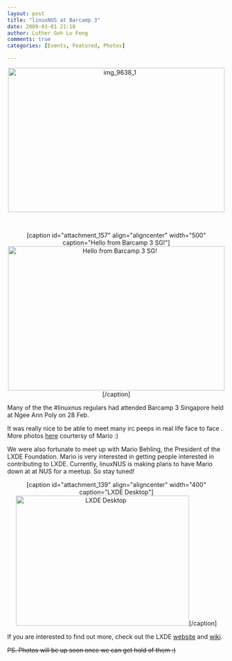 ```yaml
---
layout: post
title: "linuxNUS at Barcamp 3"
date: 2009-03-01 21:18
author: Luther Goh Lu Feng
comments: true
categories: [Events, Featured, Photos]

---
```

<div align="center"><a href="http://linuxNUS.org/wp-content/uploads/2009/03/img_9638_1.jpg"><img src="http://linuxNUS.org/wp-content/uploads/2009/03/img_9638_1.jpg" alt="img_9638_1" title="img_9638_1" width="500" height="333" class="aligncenter size-full wp-image-182" /></a></div>

<p>&nbsp;</p>
<div align="center">[caption id="attachment_157" align="aligncenter" width="500" caption="Hello from Barcamp 3 SG!"]<img src="http://linuxNUS.org/wp-content/uploads/2009/03/img_9640_.jpg" alt="Hello from Barcamp 3 SG!" title="img_9640_" width="500" height="333" class="size-full wp-image-157" />[/caption]
</div>

Many of the the #linuxnus regulars had attended Barcamp 3 Singapore held at Ngee Ann Poly on 28 Feb.

It was really nice to be able to meet many irc peeps in real life face to face . More photos <a href="http://good-times.webshots.com/album/570375228zfseeF?vhost=good-times">here</a> courtersy of Mario :)

We were also fortunate to meet up with Mario Behling, the President of the LXDE Foundation. Mario is very interested in getting people interested in contributing to LXDE. Currently, linuxNUS is making plans to have Mario down at at NUS for a meetup. So stay tuned!

<div align="center">
[caption id="attachment_139" align="aligncenter" width="400" caption="LXDE Desktop"]<img src="http://linuxNUS.org/wp-content/uploads/2009/03/desktop_fullthumbnail.png" alt="LXDE Desktop" title="desktop_fullthumbnail" width="400" height="300" class="size-full wp-image-139" />[/caption]
</div>

If you are interested to find out more, check out the LXDE <a href="http://www.lxde.org/">website</a> and <a href="http://wiki.lxde.org/en/Main_Page">wiki</a>.

<del datetime="2009-03-04T16:09:11+00:00">
PS. Photos will be up soon once we can get hold of them :)</del>
